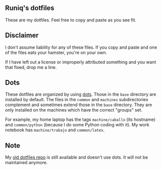 ## Runiq's dotfiles

These are my dotfiles. Feel free to copy and paste as you see fit.

## Disclaimer

I don't assume liability for any of these files. If you copy and paste and one of the files eats your hamster, you're on your own.

If I have left out a license or improperly attributed something and you want that fixed, drop me a line.

## Dots

These dotfiles are organized by using [dots](https://github.com/EvanPurkhiser/dots). Those in the `base` directory are installed by default. The files in the `common` and `machines` subdirectories complement and sometimes extend those in the `base` directory. They are only installed on the machines which have the correct "groups" set.

For example, my home laptop has the tags `machine/caballo` (its hostname) and `common/python` (because I do some Python coding with it). My work notebook has `machine/trabajo` and `common/latex`.

## Note

My [old dotfiles repo](https://bitbucket.org/runiq/dotfiles-old) is still available and doesn't use dots. It will not be maintained anymore.
